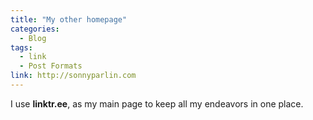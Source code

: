 ```yaml
---
title: "My other homepage"
categories:
  - Blog
tags:
  - link
  - Post Formats
link: http://sonnyparlin.com
---
```


I use **linktr.ee**, as my main page to keep all my endeavors in one place.
